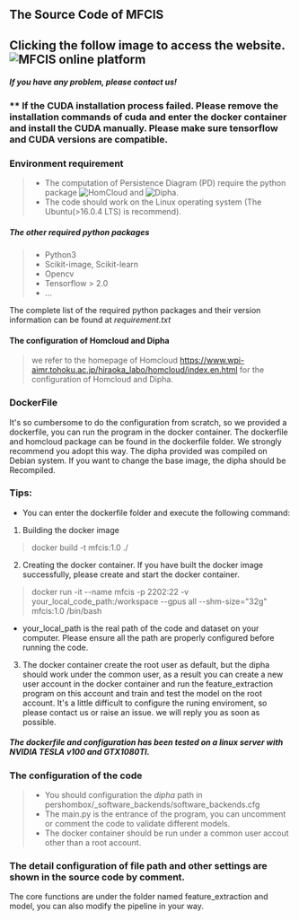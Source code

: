 ## The Source Code of MFCIS
Clicking the follow image to access the website.
![MFCIS online platform](https://github.com/WeizhenLiuBioinform/mfcis/banner.png)
---
##### If you have any problem, please contact us!
### ** If the CUDA installation process failed. Please remove the installation commands of cuda and enter the docker container and install the CUDA manually. Please make sure tensorflow and CUDA versions are compatible.
### Environment requirement
> - The computation of Persistence Diagram (PD) require the python package ![HomCloud](https://homcloud.dev/])
    and ![Dipha](https://github.com/DIPHA/dipha).
> - The code should work on the Linux operating system (The Ubuntu(>16.0.4 LTS) is recommend).

##### The other required python packages 
> - Python3
> - Scikit-image, Scikit-learn
> - Opencv
> - Tensorflow > 2.0 
> - ...

 The complete list of the required python packages and their version information can be found at _requirement.txt_

#### The configuration of Homcloud and Dipha 
> we refer to the homepage of Homcloud https://www.wpi-aimr.tohoku.ac.jp/hiraoka_labo/homcloud/index.en.html for the configuration of Homcloud and Dipha.
### DockerFile
It's so cumbersome to do the configuration from scratch, so we provided a dockerfile, you can run the program in the docker container.
The dockerfile and homcloud package can be found in the dockerfile folder. We strongly recommend you adopt this way. The dipha provided was compiled on Debian system. If you want to change the base image, the dipha should be Recompiled.
### Tips:
 - You can enter the dockerfile folder and execute the following command:
 1. Building the docker image
 > docker build -t mfcis:1.0 ./
 2. Creating the docker container. If you have built the docker image successfully, please create and start the docker container.
 > docker run -it --name mfcis -p 2202:22 -v your_local_code_path:/workspace --gpus all --shm-size="32g" mfcis:1.0 /bin/bash
 - your_local_path is the real path of the code and dataset on your computer. Please ensure all the path are properly configured before running the code.
 3. The docker container create the root user as default, but the dipha should work under the common user, as a result you can create a new user account in the docker container and run the feature_extraction program on this account and train and test the model on the root account. It's a little difficult to configure the runing enviroment, so please contact us or raise an issue. we will reply you as soon as possible.
 ##### The dockerfile and configuration has been tested on a linux server with NVIDIA TESLA v100 and GTX1080TI.
### The configuration of the code
> - You should configuration the *_dipha_* path in 
  pershombox/_software_backends/software_backends.cfg
> - The main.py is the entrance of the program, you can uncomment or comment the code to validate different models.
>- The docker container should be run under a common user accout other than a root account.

### The detail configuration of file path and other settings are shown in the source code by comment.
The core functions are under the folder named feature_extraction and model, you can also modify the pipeline in your way.
